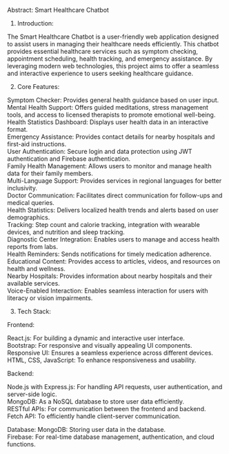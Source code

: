 Abstract: Smart Healthcare Chatbot

1. Introduction:
   
The Smart Healthcare Chatbot is a user-friendly web application designed to assist users in managing their healthcare needs efficiently. This chatbot provides essential healthcare services such as symptom checking, appointment scheduling, health tracking, and emergency assistance. By leveraging modern web technologies, this project aims to offer a seamless and interactive experience to users seeking healthcare guidance.

2. Core Features:

Symptom Checker: Provides general health guidance based on user input.<br/>
Mental Health Support: Offers guided meditations, stress management tools, and access to licensed therapists to promote emotional well-being.<br/>
Health Statistics Dashboard: Displays user health data in an interactive format.<br/>
Emergency Assistance: Provides contact details for nearby hospitals and first-aid instructions.<br/>
User Authentication: Secure login and data protection using JWT authentication and Firebase authentication.<br/>
Family Health Management: Allows users to monitor and manage health data for their family members.<br/>
Multi-Language Support: Provides services in regional languages for better inclusivity.<br/>
Doctor Communication: Facilitates direct communication for follow-ups and medical queries.<br/>
Health Statistics: Delivers localized health trends and alerts based on user demographics.<br/>
Tracking: Step count and calorie tracking, integration with wearable devices, and nutrition and sleep tracking.<br/>
Diagnostic Center Integration: Enables users to manage and access health reports from labs.<br/>
Health Reminders: Sends notifications for timely medication adherence.<br/>
Educational Content: Provides access to articles, videos, and resources on health and wellness.<br/>
Nearby Hospitals: Provides information about nearby hospitals and their available services.<br/>
Voice-Enabled Interaction: Enables seamless interaction for users with literacy or vision impairments.<br/>

3. Tech Stack:
   
Frontend:

React.js: For building a dynamic and interactive user interface.<br/>
Bootstrap: For responsive and visually appealing UI components.<br/>
Responsive UI: Ensures a seamless experience across different devices.<br/>
HTML, CSS, JavaScript: To enhance responsiveness and usability.<br/>

Backend:
>
Node.js with Express.js: For handling API requests, user authentication, and server-side logic.<br>
MongoDB: As a NoSQL database to store user data efficiently.<br>
RESTful APIs: For communication between the frontend and backend.<br>
Fetch API: To efficiently handle client-server communication.<br>

Database:
MongoDB: Storing user data in the database.<br>
Firebase: For real-time database management, authentication, and cloud functions.
